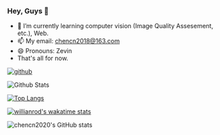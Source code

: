 ### Hey, Guys 👋
- 🌱 I’m currently learning computer vision (Image Quality Assesement, etc.), Web.
- 📫 My email: chencn2018@163.com
- 😄 Pronouns: Zevin
- That's all for now.

<a href="https://github.com/chencn2020">
        <img alt="github"
            src="https://img.shields.io/github/stars/chencn2020?affiliations=OWNER&color=%23ffe411&label=github%20stars&logo=github&logoColor=%23fffFF&style=flat" />
</a>
    
    
![Github Stats](https://github-readme-stats.vercel.app/api?username=chencn2020&bg_color=30,e96443,904e95&title_color=fff&text_color=fff)

[![Top Langs](https://github-readme-stats.vercel.app/api/top-langs/?username=chencn2020&layout=compact)](https://github.com/anuraghazra/github-readme-stats)

[![willianrod's wakatime stats](https://github-readme-stats.vercel.app/api/wakatime?username=chencn2020)](https://github.com/anuraghazra/github-readme-stats)

![chencn2020's GitHub stats](https://github-readme-stats.vercel.app/api?username=chencn2020&count_private=true&show_icons=true&theme=dracula+)
